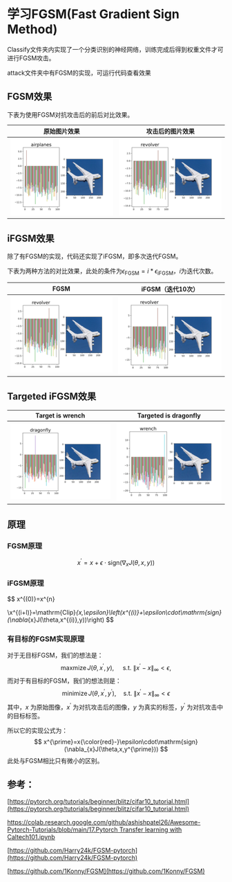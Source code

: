 # 学习FGSM(Fast Gradient Sign Method)

Classify文件夹内实现了一个分类识别的神经网络，训练完成后得到权重文件才可进行FGSM攻击。

attack文件夹中有FGSM的实现，可运行代码查看效果

## FGSM效果

下表为使用FGSM对抗攻击后的前后对比效果。

原始图片效果          |  攻击后的图片效果
:-------------------------:|:-------------------------:
![](img/before.svg)  |![](img/after.svg)

## iFGSM效果

除了有FGSM的实现，代码还实现了iFGSM，即多次迭代FGSM。

下表为两种方法的对比效果，此处的条件为$\epsilon_{\mathrm{FGSM}} = i*\epsilon_{\mathrm{iFGSM}}$，$i$为迭代次数。

FGSM          |  iFGSM（迭代10次）
:-------------------------:|:-------------------------:
![](img/after.svg)  |![](img/iter_after.svg)

## Targeted iFGSM效果
Target is wrench          | Targeted is dragonfly 
:-------------------------:|:-------------------------:
![](img/iter_after_targeted_dragonfly.svg)  |![](img/iter_after_targeted_wrench.svg)

## 原理

### FGSM原理

$$
x^{\prime}=x+\epsilon\cdot\mathrm{sign}(\nabla_{x}J(\theta,x,y))
$$

### iFGSM原理

$$
x^{(0)}=x^{n}

\\x^{(i+l)}=\mathrm{Clip}_{x,\epsilon}\left(x^{(i)}+\epsilon\cdot\mathrm{sign}(\nabla_{x}J(\theta,x^{(i)},y))\right)
$$

### 有目标的FGSM实现原理

对于无目标FGSM，我们的想法是：
$$
\operatorname{maxmize}J(\theta,x^{\prime},y), \quad~\text{s.t.}~\|x^{\prime}-x\|_{\infty} < \epsilon,
$$
而对于有目标的FGSM，我们的想法则是：
$$
\operatorname{minimize }J(\theta,x^{\prime},y^{\prime}),\quad\text{s.t.}~\|x^{\prime}-x\|_{\infty} < \epsilon
$$
其中，$x~$为原始图像，$x^{\prime}$ 为对抗攻击后的图像，$y$ 为真实的标签，$y^{\prime}$ 为对抗攻击中的目标标签。

所以它的实现公式为：
$$
x^{\prime}=x{\color{red}-}\epsilon\cdot\mathrm{sign}(\nabla_{x}J(\theta,x,y^{\prime}))
$$
此处与FGSM相比只有微小的区别。

## 参考：

[https://pytorch.org/tutorials/beginner/blitz/cifar10_tutorial.html](https://pytorch.org/tutorials/beginner/blitz/cifar10_tutorial.html)

[https://colab.research.google.com/github/ashishpatel26/Awesome-Pytorch-Tutorials/blob/main/17.Pytorch Transfer learning with Caltech101.ipynb](https://colab.research.google.com/github/ashishpatel26/Awesome-Pytorch-Tutorials/blob/main/17.Pytorch%20Transfer%20learning%20with%20Caltech101.ipynb)

[https://github.com/Harry24k/FGSM-pytorch](https://github.com/Harry24k/FGSM-pytorch)

[https://github.com/1Konny/FGSM](https://github.com/1Konny/FGSM)

